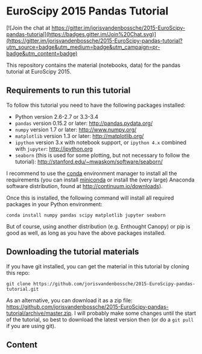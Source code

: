 # EuroScipy 2015 Pandas Tutorial

[![Join the chat at https://gitter.im/jorisvandenbossche/2015-EuroScipy-pandas-tutorial](https://badges.gitter.im/Join%20Chat.svg)](https://gitter.im/jorisvandenbossche/2015-EuroScipy-pandas-tutorial?utm_source=badge&utm_medium=badge&utm_campaign=pr-badge&utm_content=badge)

This repository contains the material (notebooks, data) for the pandas tutorial at EuroScipy 2015.

## Requirements to run this tutorial

To follow this tutorial you need to have the following packages installed:


- Python version 2.6-2.7 or 3.3-3.4
- `pandas` version 0.15.2 or later: http://pandas.pydata.org/
- `numpy` version 1.7 or later: http://www.numpy.org/
- `matplotlib` version 1.3 or later: http://matplotlib.org/
- `ipython` version 3.x with notebook support, or `ipython 4.x` combined with `jupyter`: http://ipython.org
- `seaborn` (this is used for some plotting, but not necessary to follow the tutorial): http://stanford.edu/~mwaskom/software/seaborn/

I recommend to use the [conda](https://store.continuum.io/) environment manager to install all the requirements 
(you can install [miniconda](http://conda.pydata.org/miniconda.html) or install the (very large) Anaconda software
distribution, found at http://continuum.io/downloads).

Once this is installed, the following command will install all required packages in your Python environment:
```
conda install numpy pandas scipy matplotlib jupyter seaborn
```

But of course, using another distribution (e.g. Enthought Canopy) or pip is good as well, as long
as you have the above packages installed.


## Downloading the tutorial materials

If you have git installed, you can get the material in this tutorial by cloning this repo:

    git clone https://github.com/jorisvandenbossche/2015-EuroScipy-pandas-tutorial.git

As an alternative, you can download it as a zip file:
https://github.com/jorisvandenbossche/2015-EuroScipy-pandas-tutorial/archive/master.zip.
I will probably make some changes until the start of the tutorial, so best to download
the latest version then (or do a `git pull` if you are using git).


## Content
